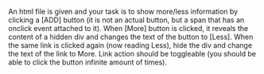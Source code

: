 An html file is given and your task is to show more/less information by clicking a [ADD] button (it is not an actual button, but a span that has an onclick event attached to it). When [More] button is clicked, it reveals the content of a hidden div and changes the text of the button to [Less]. When the same link is clicked again (now reading Less), hide the div and change the text of the link to More. Link action should be toggleable (you should be able to click the button infinite amount of times).
